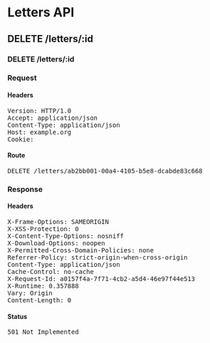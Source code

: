# Letters API

## DELETE /letters/:id

### DELETE /letters/:id
### Request

#### Headers

<pre>Version: HTTP/1.0
Accept: application/json
Content-Type: application/json
Host: example.org
Cookie: </pre>

#### Route

<pre>DELETE /letters/ab2bb001-00a4-4105-b5e8-dcabde83c668</pre>

### Response

#### Headers

<pre>X-Frame-Options: SAMEORIGIN
X-XSS-Protection: 0
X-Content-Type-Options: nosniff
X-Download-Options: noopen
X-Permitted-Cross-Domain-Policies: none
Referrer-Policy: strict-origin-when-cross-origin
Content-Type: application/json
Cache-Control: no-cache
X-Request-Id: a0157f4a-7f71-4cb2-a5d4-46e97f44e513
X-Runtime: 0.357888
Vary: Origin
Content-Length: 0</pre>

#### Status

<pre>501 Not Implemented</pre>

